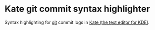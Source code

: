 # Kate git commit syntax highlighter

Syntax highlighting for [git](https://git-scm.com/) commit logs in [Kate (the text editor for KDE)](https://www.kde.org/applications/utilities/kate/).
